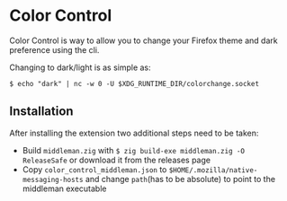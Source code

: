 # Color Control
Color Control is way to allow you to change your Firefox theme and dark preference using the cli.

Changing to dark/light is as simple as:
```shell
$ echo "dark" | nc -w 0 -U $XDG_RUNTIME_DIR/colorchange.socket
```

## Installation
After installing the extension two additional steps need to be taken:
- Build `middleman.zig` with `$ zig build-exe middleman.zig -O ReleaseSafe` or download it from the releases page
- Copy `color_control_middleman.json` to `$HOME/.mozilla/native-messaging-hosts` and change `path`(has to be absolute) to point to the middleman executable
